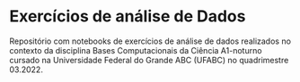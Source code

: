 # Exercícios de análise de Dados
Repositório com notebooks de exercícios de análise de dados realizados no contexto da disciplina Bases Computacionais da Ciência A1-noturno cursado na Universidade Federal do Grande ABC (UFABC) no quadrimestre 03.2022.
